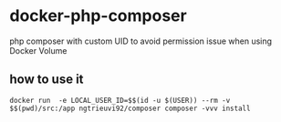 # docker-php-composer
php composer with custom UID to avoid permission issue when using Docker Volume


## how to use it
`docker run  -e LOCAL_USER_ID=$$(id -u $(USER)) --rm -v $$(pwd)/src:/app ngtrieuvi92/composer composer -vvv install`
